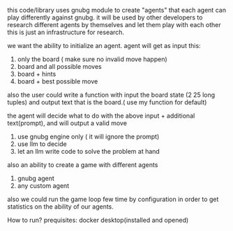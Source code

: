 this code/library uses gnubg module to create "agents" that each agent can play differently against gnubg.
it will be used by other developers to research 
different agents by themselves and let them play with each other
this is just an infrastructure for research.

we want the ability to initialize an agent.
agent will get as input this:
1. only the board ( make sure no invalid move happen)
2. board and all possible moves
3. board + hints
4. board + best possible move

also the user could write a function with input the board state (2 25 long tuples) 
and output text that is the board.( use my function for default)

the agent will decide what to do with the above input + additional text(prompt), and will output a valid move
1. use gnubg engine only ( it will ignore the prompt)
2. use llm to decide
3. let an llm write code to solve the problem at hand

also an ability to create a game with different agents
1. gnubg agent
2. any custom agent

also we could run the game loop few time by configuration in order to 
get statistics on the ability of our agents.

How to run?
prequisites:
docker desktop(installed and opened)
